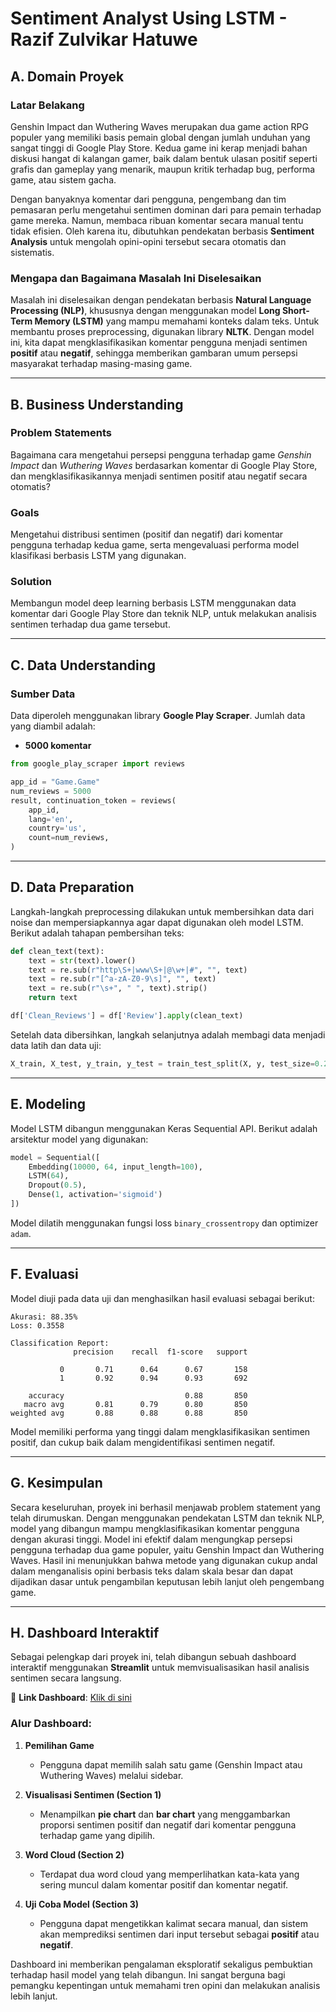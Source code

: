 # Sentiment Analyst Using LSTM - Razif Zulvikar Hatuwe

## A. Domain Proyek

### Latar Belakang

Genshin Impact dan Wuthering Waves merupakan dua game action RPG populer yang memiliki basis pemain global dengan jumlah unduhan yang sangat tinggi di Google Play Store. Kedua game ini kerap menjadi bahan diskusi hangat di kalangan gamer, baik dalam bentuk ulasan positif seperti grafis dan gameplay yang menarik, maupun kritik terhadap bug, performa game, atau sistem gacha.

Dengan banyaknya komentar dari pengguna, pengembang dan tim pemasaran perlu mengetahui sentimen dominan dari para pemain terhadap game mereka. Namun, membaca ribuan komentar secara manual tentu tidak efisien. Oleh karena itu, dibutuhkan pendekatan berbasis **Sentiment Analysis** untuk mengolah opini-opini tersebut secara otomatis dan sistematis.

### Mengapa dan Bagaimana Masalah Ini Diselesaikan

Masalah ini diselesaikan dengan pendekatan berbasis **Natural Language Processing (NLP)**, khususnya dengan menggunakan model **Long Short-Term Memory (LSTM)** yang mampu memahami konteks dalam teks. Untuk membantu proses preprocessing, digunakan library **NLTK**. Dengan model ini, kita dapat mengklasifikasikan komentar pengguna menjadi sentimen **positif** atau **negatif**, sehingga memberikan gambaran umum persepsi masyarakat terhadap masing-masing game.

---

## B. Business Understanding

### Problem Statements

Bagaimana cara mengetahui persepsi pengguna terhadap game *Genshin Impact* dan *Wuthering Waves* berdasarkan komentar di Google Play Store, dan mengklasifikasikannya menjadi sentimen positif atau negatif secara otomatis?

### Goals

Mengetahui distribusi sentimen (positif dan negatif) dari komentar pengguna terhadap kedua game, serta mengevaluasi performa model klasifikasi berbasis LSTM yang digunakan.

### Solution

Membangun model deep learning berbasis LSTM menggunakan data komentar dari Google Play Store dan teknik NLP, untuk melakukan analisis sentimen terhadap dua game tersebut.

---

## C. Data Understanding

### Sumber Data

Data diperoleh menggunakan library **Google Play Scraper**. Jumlah data yang diambil adalah:

* **5000 komentar**

```python
from google_play_scraper import reviews

app_id = "Game.Game"
num_reviews = 5000
result, continuation_token = reviews(
    app_id,
    lang='en',
    country='us',
    count=num_reviews,
)
```

---

## D. Data Preparation

Langkah-langkah preprocessing dilakukan untuk membersihkan data dari noise dan mempersiapkannya agar dapat digunakan oleh model LSTM. Berikut adalah tahapan pembersihan teks:

```python
def clean_text(text):
    text = str(text).lower()
    text = re.sub(r"http\S+|www\S+|@\w+|#", "", text)
    text = re.sub(r"[^a-zA-Z0-9\s]", "", text)
    text = re.sub(r"\s+", " ", text).strip()
    return text

df['Clean_Reviews'] = df['Review'].apply(clean_text)
```

Setelah data dibersihkan, langkah selanjutnya adalah membagi data menjadi data latih dan data uji:

```python
X_train, X_test, y_train, y_test = train_test_split(X, y, test_size=0.2, random_state=42)
```

---

## E. Modeling

Model LSTM dibangun menggunakan Keras Sequential API. Berikut adalah arsitektur model yang digunakan:

```python
model = Sequential([
    Embedding(10000, 64, input_length=100),
    LSTM(64),
    Dropout(0.5),
    Dense(1, activation='sigmoid')
])
```

Model dilatih menggunakan fungsi loss `binary_crossentropy` dan optimizer `adam`.

---

## F. Evaluasi

Model diuji pada data uji dan menghasilkan hasil evaluasi sebagai berikut:

```
Akurasi: 88.35%
Loss: 0.3558

Classification Report:
              precision    recall  f1-score   support

           0       0.71      0.64      0.67       158
           1       0.92      0.94      0.93       692

    accuracy                           0.88       850
   macro avg       0.81      0.79      0.80       850
weighted avg       0.88      0.88      0.88       850
```

Model memiliki performa yang tinggi dalam mengklasifikasikan sentimen positif, dan cukup baik dalam mengidentifikasi sentimen negatif.

---

## G. Kesimpulan

Secara keseluruhan, proyek ini berhasil menjawab problem statement yang telah dirumuskan. Dengan menggunakan pendekatan LSTM dan teknik NLP, model yang dibangun mampu mengklasifikasikan komentar pengguna dengan akurasi tinggi. Model ini efektif dalam mengungkap persepsi pengguna terhadap dua game populer, yaitu Genshin Impact dan Wuthering Waves. Hasil ini menunjukkan bahwa metode yang digunakan cukup andal dalam menganalisis opini berbasis teks dalam skala besar dan dapat dijadikan dasar untuk pengambilan keputusan lebih lanjut oleh pengembang game.

---

## H. Dashboard Interaktif

Sebagai pelengkap dari proyek ini, telah dibangun sebuah dashboard interaktif menggunakan **Streamlit** untuk memvisualisasikan hasil analisis sentimen secara langsung.

🔗 **Link Dashboard**: [Klik di sini](https://sentimentanalystlstmgi-wuwa-wwvypmgve3sitf8mryizy3.streamlit.app/)

### Alur Dashboard:

1. **Pemilihan Game**

   * Pengguna dapat memilih salah satu game (Genshin Impact atau Wuthering Waves) melalui sidebar.

2. **Visualisasi Sentimen (Section 1)**

   * Menampilkan **pie chart** dan **bar chart** yang menggambarkan proporsi sentimen positif dan negatif dari komentar pengguna terhadap game yang dipilih.

3. **Word Cloud (Section 2)**

   * Terdapat dua word cloud yang memperlihatkan kata-kata yang sering muncul dalam komentar positif dan komentar negatif.

4. **Uji Coba Model (Section 3)**

   * Pengguna dapat mengetikkan kalimat secara manual, dan sistem akan memprediksi sentimen dari input tersebut sebagai **positif** atau **negatif**.

Dashboard ini memberikan pengalaman eksploratif sekaligus pembuktian terhadap hasil model yang telah dibangun. Ini sangat berguna bagi pemangku kepentingan untuk memahami tren opini dan melakukan analisis lebih lanjut.
